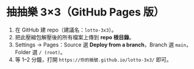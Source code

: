 # 抽抽樂 3×3（GitHub Pages 版）
1. 在 GitHub 建 repo（建議名：`lotto-3x3`）。
2. 把此壓縮包解壓後的所有檔案上傳到 **repo 根目錄**。
3. Settings → Pages：Source 選 **Deploy from a branch**，Branch 選 `main`，Folder 選 `/ (root)`。
4. 等 1–2 分鐘，打開 `https://你的帳號.github.io/lotto-3x3/` 即可。
